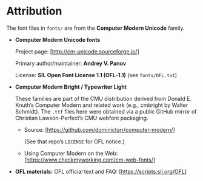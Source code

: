 # Attribution

The font files in `fonts/` are from the **Computer Modern Unicode** family.

- **Computer Modern Unicode fonts**
    
    Project page: [http://cm-unicode.sourceforge.io/]
    
    Primary author/maintainer: **Andrey V. Panov**
    
    License: **SIL Open Font License 1.1 (OFL‑1.1)** (see `fonts/OFL.txt`)
    
- **Computer Modern Bright / Typewriter Light**
    
    These families are part of the CMU distribution derived from Donald E. Knuth’s Computer Modern and related work (e.g., cmbright by Walter Schmidt). The `.ttf` files here were obtained via a public GitHub mirror of Christian Lawson-Perfect’s CMU webfont packaging.
    
    - Source: [https://github.com/dominictarr/computer-modern/]
        
        (See that repo’s `LICENSE` for OFL notice.)
        
    - Using Computer Modern on the Web: [https://www.checkmyworking.com/cm-web-fonts/]
- **OFL materials:** OFL official text and FAQ: [https://scripts.sil.org/OFL]